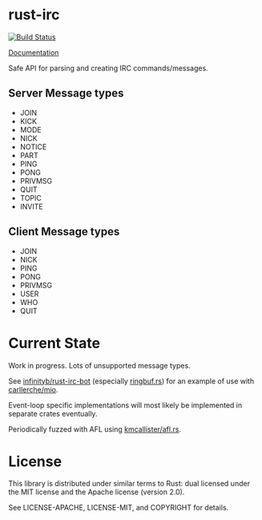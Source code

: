 rust-irc
========
[![Build Status](https://travis-ci.org/infinityb/rust-irc.svg?branch=master)](https://travis-ci.org/infinityb/rust-irc)

[Documentation](http://infinityb.github.io/rust-irc)

Safe API for parsing and creating IRC commands/messages.

## Server Message types
* JOIN
* KICK
* MODE
* NICK
* NOTICE
* PART
* PING
* PONG
* PRIVMSG
* QUIT
* TOPIC
* INVITE

## Client Message types
* JOIN
* NICK
* PING
* PONG
* PRIVMSG
* USER
* WHO
* QUIT

Current State
=============
Work in progress. Lots of unsupported message types.

See [infinityb/rust-irc-bot](https://github.com/infinityb/rust-irc-bot) (especially [ringbuf.rs](https://github.com/infinityb/rust-irc-bot/blob/master/src/ringbuf.rs)) for an example of use with [carllerche/mio](https://github.com/carllerche/mio).

Event-loop specific implementations will most likely be implemented in separate crates eventually.

Periodically fuzzed with AFL using [kmcallister/afl.rs](https://github.com/kmcallister/afl.rs).

License
=======
This library is distributed under similar terms to Rust: dual licensed under
the MIT license and the Apache license (version 2.0).

See LICENSE-APACHE, LICENSE-MIT, and COPYRIGHT for details.

